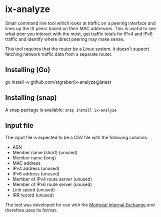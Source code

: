 # ix-analyze

Small command line tool which looks at traffic on a peering interface
and lines up the IX peers based on their MAC addresses. This is useful
to see what peer you interact with the most, get traffic totals for IPv4
and IPv6 traffic and identify where direct peering may make sense.

This tool requires that the router be a Linux system, it doesn't support
fetching network traffic data from a separate router.

## Installing (Go)
go install -v github.com/stgraber/ix-analyze@latest

## Installing (snap)
A snap package is available: `snap install ix-analyze`

## Input file
The input file is expected to be a CSV file with the following columns:

 - ASN
 - Member name (short) (unused)
 - Member name (long)
 - MAC address
 - IPv4 address (unused)
 - IPv6 address (unused)
 - Member of IPv4 route server (unused)
 - Member of IPv6 route server (unused)
 - Link speed (unused)
 - IRR record (unused)

The tool was developed for use with the [Montreal Internal Exchange](https://qix.ca) and therefore uses its format.
